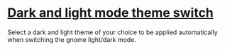 # [Dark and light mode theme switch](https://github.com/florentdestremau/dugnlico-darkmode-switch)

Select a dark and light theme of your choice to be applied automatically when switching the gnome light/dark mode.

